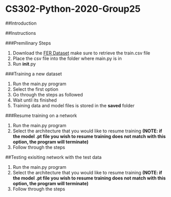 # CS302-Python-2020-Group25

##Introduction

##Instructions

###Premilinary Steps
  1.  Download the [FER Dataset](https://www.kaggle.com/c/challenges-in-representation-learning-facial-expression-recognition-challenge/data) make sure to retrieve the train.csv file
  2.  Place the csv file into the folder where main.py is in
  3.  Run __init__.py

###Training a new dataset
  1.  Run the main.py program
  2.  Select the first option
  3.  Go through the steps as followed
  4.  Wait until its finished
  5.  Training data and model files is stored in the **saved** folder

###Resume training on a network
  1.  Run the main.py program
  2.  Select the architecture that you would like to resume training 
  **(NOTE: if the model .pt file you wish to resume training does not match with this option, the program will terminate)**
  3.  Follow through the steps

##Testing exisiting network with the test data
  1. Run the main.py program
  2.  Select the architecture that you would like to resume training 
  **(NOTE: if the model .pt file you wish to resume training does not match with this option, the program will terminate)**
  3.  Follow through the steps
